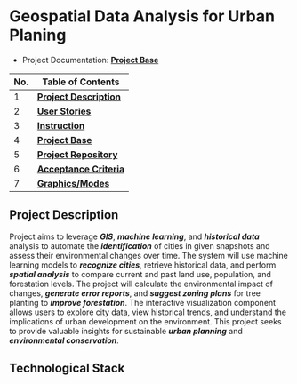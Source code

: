 # Geospatial Data Analysis for Urban Planing 
* Project Documentation: [**Project Base**]()



| No. | Table of Contents                                                                   |
| --- | ----------------------------------------------------------------------- |
| 1   | [**Project Description**]()  
| 2   | [**User Stories**]() |
| 3   | [**Instruction**]()   |
| 4   | [**Project Base**]()   |
| 5   | [**Project Repository**]()   |
| 6   | [**Acceptance Criteria**]()   |        
| 7   | [**Graphics/Modes**]()   |

## Project Description 
Project aims to leverage **_GIS_**, **_machine learning_**, and **_historical data_** analysis to automate the **_identification_** of cities in given snapshots and assess their environmental changes over time. The system will use machine learning models to **_recognize cities_**, retrieve historical data, and perform **_spatial analysis_** to compare current and past land use, population, and forestation levels. The project will calculate the environmental impact of changes, **_generate error reports_**, and **_suggest zoning plans_** for tree planting to **_improve forestation_**. The interactive visualization component allows users to explore city data, view historical trends, and understand the implications of urban development on the environment. This project seeks to provide valuable insights for sustainable **_urban planning_** and **_environmental conservation_**.
## Technological Stack 
